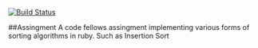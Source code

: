 [![Build Status](https://travis-ci.org/Marco-Lindsay/sorting.svg?branch=insert)](https://travis-ci.org/Marco-Lindsay/sorting)

##Assingment
A code fellows assingment implementing various forms of sorting algorithms in ruby.
Such as Insertion Sort
